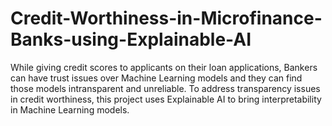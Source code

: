 # Credit-Worthiness-in-Microfinance-Banks-using-Explainable-AI
While giving credit scores to applicants on their loan applications, Bankers can have trust issues over Machine Learning models and they can find those models intransparent and unreliable. To address transparency issues in credit worthiness, this project uses Explainable AI to bring interpretability in Machine Learning models. 
